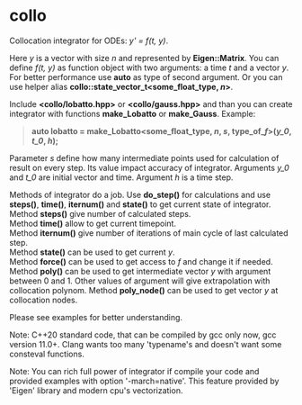 # collo

Collocation integrator for ODEs: *y' = f(t, y)*.

Here *y* is a vector with size *n* and represented by **Eigen::Matrix**.
You can define *f(t, y)* as function object with two arguments: a time *t* and a vector *y*.
For better performance use **auto** as type of second argument. Or you can use helper alias **collo::state_vector_t<some_float_type, *n*>**.

Include **<collo/lobatto.hpp>** or **<collo/gauss.hpp>** and than you can create integrator with functions **make_Lobatto** or **make_Gauss**. Example:

> **auto lobatto = make_Lobatto<some_float_type, *n*, *s*, type_of_*f*>(*y_0*, *t_0*, *h*);**

Parameter *s* define how many intermediate points used for calculation of result on every step. Its value impact accuracy of integrator.
Arguments *y_0* and *t_0* are initial vector and time. Argument *h* is a time step.

Methods of integrator do a job. Use **do_step()** for calculations and use **steps()**, **time()**, **iternum()** and **state()** to get current state of integrator.<br>
Method **steps()** give number of calculated steps.<br>
Method **time()** allow to get current timepoint.<br>
Method **iternum()** give number of iterations of main cycle of last calculated step.<br>
Method **state()** can be used to get current *y*.<br>
Method **force()** can be used to get access to *f* and change it if needed.
Method **poly()** can be used to get intermediate vector *y* with argument between 0 and 1. Other values of argument will give extrapolation with collocation polynom.
Method **poly_node()** can be used to get vector *y* at collocation nodes.

Please see examples for better understanding.

Note: C++20 standard code, that can be compiled by gcc only now, gcc version 11.0+. Clang wants too many 'typename's and doesn't want some consteval functions.

Note: You can rich full power of integrator if compile your code and provided examples with option '-march=native'. This feature provided by 'Eigen' library and modern cpu's vectorization.
